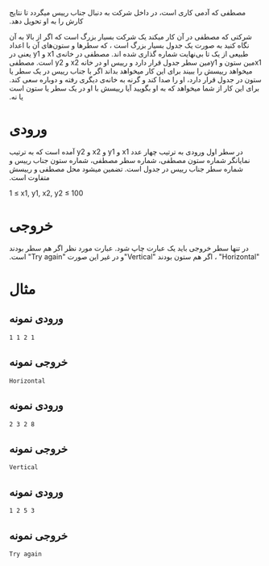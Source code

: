 ‫مصطفی که آدمی کاری است، در داخل شرکت به دنبال جناب رییس میگردد تا نتایج کارش را  به او تحویل دهد.

‫شرکتی که مصطفی در آن کار میکند یک شرکت بسیار بزرگ است که  اگر از بالا به آن نگاه کنید به صورت یک جدول بسیار بزرگ است ، که سطر‌ها و  ستون‌های آن با اعداد طبیعی از یک تا بی‌نهایت شماره گذاری شده اند. مصطفی  در خانه‌ی x1 و y1  یعنی در x1مین ستون و y1مین سطر جدول قرار دارد و رییس او در خانه x2 و y2  است. مصطفی میخواهد رییسش را ببیند برای این کار میخواهد بداند اگر با  جناب رییس در یک سطر یا ستون در جدول قرار دارد، او را صدا کند و گرنه به  خانه‌ی دیگری رفته و دوباره سعی کند. برای این کار از شما میخواهد که به او  بگویید آیا رییسش با او در یک سطر یا ستون است یا نه.

# ورودی

‫در سطر اول ورودی به ترتیب چهار عدد x1 و y1 و x2 و y2  آمده است که به ترتیب نمایانگر شماره ستون مصطفی، شماره سطر مصطفی، شماره  ستون جناب رییس و شماره سطر جناب رییس در جدول است. تضمین میشود محل مصطفی و  رییسش متفاوت است.

1 ≤ x1, y1, x2, y2 ≤ 100

# خروجی

‫در تنها سطر خروجی باید یک عبارت چاپ شود.  عبارت مورد نظر اگر هم سطر بودند "Horizontal" ، اگر هم ستون بودند "Vertical"و در غیر این صورت "Try again" است.

# مثال

## ورودی نمونه

```
1 1 2 1 
```

## خروجی نمونه

```
Horizontal
```

## ورودی نمونه

```
2 3 2 8 
```

## خروجی نمونه

```
Vertical
```

## ورودی نمونه

```
1 2 5 3 
```

## خروجی نمونه

```
Try again
```